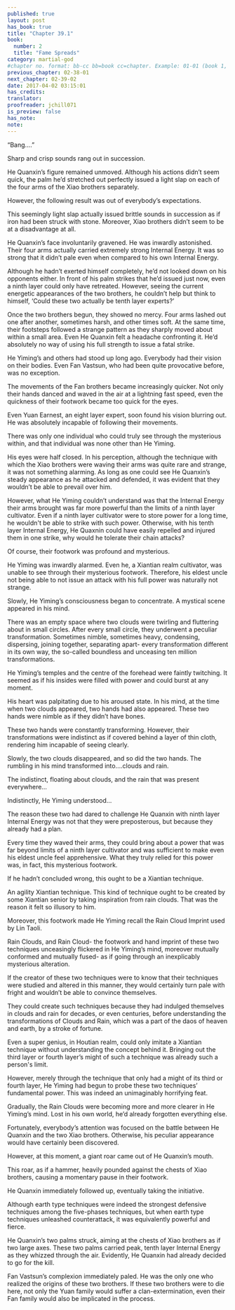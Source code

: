 ```yaml
---
published: true
layout: post
has_book: true
title: "Chapter 39.1"
book:
  number: 2
  title: "Fame Spreads"
category: martial-god
#chapter no. format: bb-cc bb=book cc=chapter. Example: 01-01 (book 1, chapter 1)
previous_chapter: 02-38-01
next_chapter: 02-39-02
date: 2017-04-02 03:15:01 
has_credits:
translator:
proofreader: jchill071
is_preview: false
has_note: 
note: 
---
```

“Bang….”

Sharp and crisp sounds rang out in succession.

He Quanxin’s figure remained unmoved. Although his actions didn’t seem quick, the palm he’d stretched out perfectly issued a light slap on each of the four arms of the Xiao brothers separately.

However, the following result was out of everybody’s expectations.

This seemingly light slap actually issued brittle sounds in succession as if iron had been struck with stone. Moreover, Xiao brothers didn’t seem to be at a disadvantage at all.

He Quanxin’s face involuntarily gravened. He was inwardly astonished. Their four arms actually carried extremely strong Internal Energy. It was so strong that it didn’t pale even when compared to his own Internal Energy.

Although he hadn’t exerted himself completely, he’d not looked down on his opponents either. In front of his palm strikes that he’d issued just now, even a ninth layer could only have retreated. However, seeing the current energetic appearances of the two brothers, he couldn’t help but think to himself, ‘Could these two actually be tenth layer experts?’
<!--more-->

Once the two brothers begun, they showed no mercy. Four arms lashed out one after another, sometimes harsh, and other times soft. At the same time, their footsteps followed a strange pattern as they sharply moved about within a small area. Even He Quanxin felt a headache confronting it. He’d absolutely no way of using his full strength to issue a fatal strike.

He Yiming’s and others had stood up long ago. Everybody had their vision on their bodies. Even Fan Vastsun, who had been quite provocative before, was no exception.

The movements of the Fan brothers became increasingly quicker. Not only their hands danced and waved in the air at a lightning fast speed, even the quickness of their footwork became too quick for the eyes.

Even Yuan Earnest, an eight layer expert, soon found his vision blurring out. He was absolutely incapable of following their movements.

There was only one individual who could truly see through the mysterious within, and that individual was none other than He Yiming.

His eyes were half closed. In his perception, although the technique with which the Xiao brothers were waving their arms was quite rare and strange, it was not something alarming. As long as one could see He Quanxin’s steady appearance as he attacked and defended, it was evident that they wouldn’t be able to prevail over him.

However, what He Yiming couldn’t understand was that the Internal Energy their arms brought was far more powerful than the limits of a ninth layer cultivator. Even if a ninth layer cultivator were to store power for a long time, he wouldn't be able to strike with such power. Otherwise, with his tenth layer Internal Energy, He Quaxnin could have easily repelled and injured them in one strike, why would he tolerate their chain attacks?

Of course, their footwork was profound and mysterious. 

He Yiming was inwardly alarmed. Even he, a Xiantian realm cultivator, was unable to see through their mysterious footwork. Therefore, his eldest uncle not being able to not issue an attack with his full power was naturally not strange.

Slowly, He Yiming’s consciousness began to concentrate. A mystical scene appeared in his mind.

There was an empty space where two clouds were twirling and fluttering about in small circles. After every small circle, they underwent a peculiar transformation. Sometimes nimble, sometimes heavy, condensing, dispersing, joining together, separating apart- every transformation different in its own way, the so-called boundless and unceasing ten million transformations.

He Yiming’s temples and the centre of the forehead were faintly twitching. It seemed as if his insides were filled with power and could burst at any moment.

His heart was palpitating due to his aroused state. In his mind, at the time when two clouds appeared, two hands had also appeared. These two hands were nimble as if they didn’t have bones.

These two hands were constantly transforming. However, their transformations were indistinct as if covered behind a layer of thin cloth, rendering him incapable of seeing  clearly.

Slowly, the two clouds disappeared, and so did the two hands. The rumbling in his mind transformed into….clouds and rain.

The indistinct, floating about clouds, and the rain that was present everywhere…

Indistinctly, He Yiming understood…

The reason these two had dared to challenge He Quanxin with ninth layer Internal Energy was not that they were preposterous, but because they already had a plan.

Every time they waved their arms, they could bring about a power that was far beyond limits of a ninth layer cultivator and was sufficient to make even his eldest uncle feel apprehensive. What they truly relied for this power was, in fact, this mysterious footwork.

If he hadn’t concluded wrong, this ought to be a Xiantian technique.

An agility Xiantian technique. This kind of technique ought to be created by some Xiantian senior by taking inspiration from rain clouds. That was the reason it felt so illusory to him.

Moreover, this footwork made He Yiming recall the Rain Cloud Imprint used by Lin Taoli.

Rain Clouds, and Rain Cloud- the footwork and hand imprint of these two techniques unceasingly flickered in He Yiming’s mind, moreover mutually conformed and mutually fused- as if going through an inexplicably mysterious alteration.

If the creator of these two techniques were to know that their techniques were studied and altered in this manner, they would certainly turn pale with fright and wouldn’t be able to convince themselves.

They could create such techniques because they had indulged themselves in clouds and rain for decades, or even centuries, before understanding the transformations of Clouds and Rain, which was a part of the daos of heaven and earth, by a stroke of fortune.

Even a super genius, in Houtian realm, could only imitate a Xiantian technique without understanding the concept behind it. Bringing out the third layer or fourth layer’s might of such a technique was already such a person's limit.

However, merely through the technique that only had a might of its third or fourth layer, He Yiming had begun to probe these two techniques’ fundamental power. This was indeed an unimaginably horrifying feat.

Gradually, the Rain Clouds were becoming more and more clearer in He Yiming’s mind. Lost in his own world, he’d already forgotten everything else.

Fortunately, everybody’s attention was focused on the battle between He Quanxin and the two Xiao brothers. Otherwise, his peculiar appearance would have certainly been discovered.

However, at this moment, a giant roar came out of He Quanxin’s mouth.

This roar, as if a hammer, heavily pounded against the chests of Xiao brothers, causing a momentary pause in their footwork.

He Quanxin immediately followed up, eventually taking the initiative.

Although earth type techniques were indeed the strongest defensive techniques among the five-phases techniques, but when earth type techniques unleashed counterattack, it was equivalently powerful and fierce.

He Quanxin’s two palms struck, aiming at the chests of Xiao brothers as if two large axes. These two palms carried peak, tenth layer Internal Energy as they whizzed through the air. Evidently, He Quanxin had already decided to go for the kill.

Fan Vastsun’s complexion immediately paled. He was the only one who realized the origins of these two brothers. If these two brothers were to die here, not only the Yuan family would suffer a clan-extermination, even their Fan family would also be implicated in the process.
